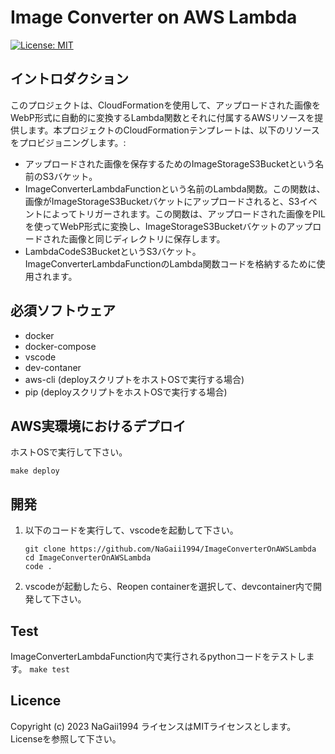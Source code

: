 # Image Converter on AWS Lambda

[![License: MIT](https://img.shields.io/badge/License-MIT-yellow.svg)](https://opensource.org/licenses/MIT)

## イントロダクション
このプロジェクトは、CloudFormationを使用して、アップロードされた画像をWebP形式に自動的に変換するLambda関数とそれに付属するAWSリソースを提供します。本プロジェクトのCloudFormationテンプレートは、以下のリソースをプロビジョニングします。:

 - アップロードされた画像を保存するためのImageStorageS3Bucketという名前のS3バケット。
 - ImageConverterLambdaFunctionという名前のLambda関数。この関数は、画像がImageStorageS3Bucketバケットにアップロードされると、S3イベントによってトリガーされます。この関数は、アップロードされた画像をPILを使ってWebP形式に変換し、ImageStorageS3Bucketバケットのアップロードされた画像と同じディレクトリに保存します。
 - LambdaCodeS3BucketというS3バケット。ImageConverterLambdaFunctionのLambda関数コードを格納するために使用されます。


## 必須ソフトウェア

 - docker
 - docker-compose
 - vscode
 - dev-contaner
 - aws-cli (deployスクリプトをホストOSで実行する場合)
 - pip (deployスクリプトをホストOSで実行する場合)


## AWS実環境におけるデプロイ
ホストOSで実行して下さい。
```
make deploy
```

## 開発
1. 以下のコードを実行して、vscodeを起動して下さい。

    ```
    git clone https://github.com/NaGaii1994/ImageConverterOnAWSLambda
    cd ImageConverterOnAWSLambda
    code .
    ```
2. vscodeが起動したら、Reopen containerを選択して、devcontainer内で開発して下さい。

## Test
ImageConverterLambdaFunction内で実行されるpythonコードをテストします。
    ```
    make test
    ```

## Licence

Copyright (c) 2023 NaGaii1994
ライセンスはMITライセンスとします。Licenseを参照して下さい。
